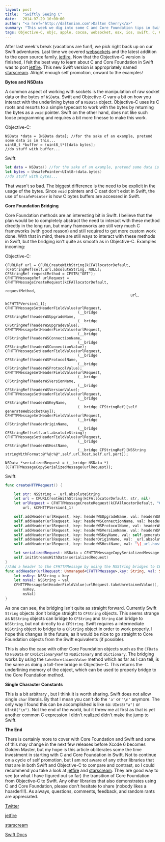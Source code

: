 ```yaml
---
layout: post
title:  "Swiftly Seeing C"
date:   2014-07-29 10:00:00
author: "<a href='http://daltoniam.com'>Dalton Cherry</a>"
summary: "This week we dig into some C and Core Foundation tips in Swift."
tags: Objective-C, objc, apple, cocoa, websocket, osx, ios, swift, C, Core Foundation
---
```


After last week's break (vacations are fun!), we pick right back up on our Swift adventures. Last time we covered [websockets](working-with-websockets.html) and the latest addition to the open source family, [jetfire](https://github.com/acmacalister/jetfire). Now that the Objective-C version is finished, I felt the best way to learn about C and Core Foundation in Swift was to port [jetfire](https://github.com/acmacalister/jetfire). This new Swift version is appropriately named [starscream](https://github.com/daltoniam/starscream). Alright enough self promotion, onward to the examples!


**Bytes and NSData**

A common aspect of working with sockets is the manipulation of raw socket data or the bytes of `NSData`. Swift and Objective-C vary a bit on how you interact with the underlining bytes of a `NSData` object. Objective-C uses its C roots and resorts to a simple typecast to work with the bytes by returning the bytes as a `void` pointer. Swift on the other hand, does not like such loose programming and requires a bit more finesse to make this work.

Objective-C:

```objc
NSData *data = [NSData data]; //for the sake of an example, pretend some data is in this...
uint8_t *buffer = (uint8_t*)[data bytes];
//do stuff with buffer...
```

Swift:

```swift
let data = NSData() //for the sake of an example, pretend some data is in this...
let bytes = UnsafePointer<UInt8>(data.bytes)
//do stuff with bytes...
```

That wasn't so bad. The biggest difference is the need to be explicit in the usage of the bytes. Since `void` pointers and C cast don't exist in Swift, the use of `UnsafePointer` is how C bytes buffers are accessed in Swift.

**Core Foundation Bridging**

Core Foundation methods are an interesting bit in Swift. I believe that the plan would be to completely abstract the need to interact with these method directly in the long run, but many frameworks are still very much C frameworks (with good reason) and still required to get more custom work done. With that in mind, there are still ways to interact with these methods in Swift, but the bridging isn't quite as smooth as in Objective-C. Examples incoming:

Objective-C:

```objc
CFURLRef url = CFURLCreateWithString(kCFAllocatorDefault, (CFStringRef)self.url.absoluteString, NULL);
CFStringRef requestMethod = CFSTR("GET");
CFHTTPMessageRef urlRequest = CFHTTPMessageCreateRequest(kCFAllocatorDefault,
                                                         requestMethod,
                                                         url,
                                                         kCFHTTPVersion1_1);
CFHTTPMessageSetHeaderFieldValue(urlRequest,
                                 (__bridge CFStringRef)headerWSUpgradeName,
                                 (__bridge CFStringRef)headerWSUpgradeValue);
CFHTTPMessageSetHeaderFieldValue(urlRequest,
                                 (__bridge CFStringRef)headerWSConnectionName,
                                 (__bridge CFStringRef)headerWSConnectionValue);
CFHTTPMessageSetHeaderFieldValue(urlRequest,
                                 (__bridge CFStringRef)headerWSProtocolName,
                                 (__bridge CFStringRef)headerWSProtocolValue);
CFHTTPMessageSetHeaderFieldValue(urlRequest,
                                 (__bridge CFStringRef)headerWSVersionName,
                                 (__bridge CFStringRef)headerWSVersionValue);
CFHTTPMessageSetHeaderFieldValue(urlRequest,
                                 (__bridge CFStringRef)headerWSKeyName,
                                 (__bridge CFStringRef)[self generateWebSocketKey]);
CFHTTPMessageSetHeaderFieldValue(urlRequest,
                                 (__bridge CFStringRef)headerOriginName,
                                 (__bridge CFStringRef)self.url.absoluteString);
CFHTTPMessageSetHeaderFieldValue(urlRequest,
                                 (__bridge CFStringRef)headerWSHostName,
                                 (__bridge CFStringRef)[NSString stringWithFormat:@"%@:%@",self.url.host,self.url.port]);

NSData *serializedRequest = (__bridge NSData *)(CFHTTPMessageCopySerializedMessage(urlRequest));
```

Swift:

```swift
func createHTTPRequest() {

    let str: NSString = _url.absoluteString
    let url = CFURLCreateWithString(kCFAllocatorDefault, str, nil)
    let urlRequest = CFHTTPMessageCreateRequest(kCFAllocatorDefault, "GET",
        url, kCFHTTPVersion1_1)

    self.addHeader(urlRequest, key: headerWSUpgradeName, val: headerWSUpgradeValue)
    self.addHeader(urlRequest, key: headerWSConnectionName, val: headerWSConnectionValue)
    self.addHeader(urlRequest, key: headerWSProtocolName, val: headerWSProtocolValue)
    self.addHeader(urlRequest, key: headerWSVersionName, val: headerWSVersionValue)
    self.addHeader(urlRequest, key: headerWSKeyName, val: self.generateWebSocketKey())
    self.addHeader(urlRequest, key: headerOriginName, val: _url.absoluteString)
    self.addHeader(urlRequest, key: headerWSHostName, val: "\(_url.host):\(_url.port)")

    let serializedRequest: NSData = CFHTTPMessageCopySerializedMessage(urlRequest.takeUnretainedValue()).takeUnretainedValue()
    self.initStreamsWithData(serializedRequest)
}
//Add a header to the CFHTTPMessage by using the NSString bridges to CFString
func addHeader(urlRequest: Unmanaged<CFHTTPMessage>,key: String, val: String) {
    let nsKey: NSString = key
    let nsVal: NSString = val
    CFHTTPMessageSetHeaderFieldValue(urlRequest.takeUnretainedValue(),
        nsKey,
        nsVal)
}
```

As one can see, the bridging isn't quite as straight forward. Currently Swift `String` objects don't bridge straight to `CFString` objects. This seems strange as `NSString` objects can bridge to `CFString` and `String` can bridge to `NSString`, but not directly to a `CFString`. Swift requires a intermediate `NSString` object to bridge to a `CFString` object in order to work properly. I hope this changes in the future, as it would be nice to go straight to Core Foundation objects from the Swift equivalents (if possible).

This is also the case with other Core Foundation objects such as the `CFData` to `NSData` or `CFDictionaryRef` to `NSDictonary` and `Dictionary`. The bridging works by using the `takeUnretainedValue` method which as far as I can tell, is the same as doing a toll-free bridge in Objective-C. This returns the underlining memory of the object, which can be used to properly bridge to the Core Foundation method.

**Single Character Constants**

This is a bit arbitrary , but I think it is worth sharing. Swift does not allow single `char` literals. By that I mean you can't do the `'a'` or `'\n'` anymore. The only way I found this can be accomplished is like so: `UInt8("a")` or `UInt8("\n")`. Not the end of the world, but it threw me at first as that is yet another common C expression I didn't realized didn't make the jump to Swift.

**The End**

There is certainly more to cover with Core Foundation and Swift and some of this may change in the next few releases before Xcode 6 becomes Golden Master, but my hope is this article obliterates some the time investment in starting with C and Core Foundation in Swift. Not to continue on a cycle of self promotion, but I am not aware of any other libraries that that are in both Swift and Objective-C to compare and contrast, so I could recommend you take a look at [jetfire](https://github.com/acmacalister/jetfire) and [starscream](https://github.com/daltoniam/starscream). They are good way to see (or what I have figured out so far) the transition of Core Foundation from Objective-C to Swift. Any other libraries that also demonstrates using C and Core Foundation, please don't hesitate to share (nobody likes a hoarder!!!). As always, questions, comments, feedback, and random rants are appreciated.

[Twitter](https://twitter.com/daltoniam)

[jetfire](https://github.com/acmacalister/jetfire)

[starscream](https://github.com/daltoniam/starscream)

[Swift Docs](https://developer.apple.com/library/prerelease/ios/documentation/swift/conceptual/buildingcocoaapps/InteractingWithCAPIs.html)


